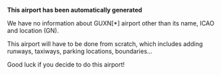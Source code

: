 **This airport has been automatically generated**

We have no information about GUXN[*] airport other than its name, ICAO and location (GN).

This airport will have to be done from scratch, which includes adding runways, taxiways, parking locations, boundaries...

Good luck if you decide to do this airport!